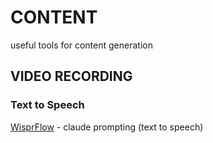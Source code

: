 # CONTENT
useful tools for content generation

## VIDEO RECORDING

### Text to Speech
[WisprFlow](https://www.youtube.com/watch?v=7_SL0FaY8MM) - claude prompting (text to speech)
